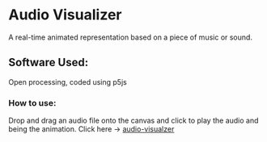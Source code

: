 # Audio Visualizer

A real-time animated representation based on a piece of music or sound. 


## Software Used:

Open processing, coded using p5js

### How to use:

Drop and drag an audio file onto the canvas and click to play the audio and being the animation.
Click here -> [audio-visualzer](https://openprocessing.org/sketch/810795) 
